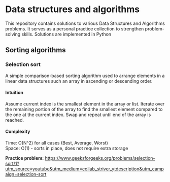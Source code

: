 # Data structures and algorithms

This repository contains solutions to various Data Structures and Algorithms problems. It serves as a personal practice collection to strengthen problem-solving skills. Solutions are implemented in Python

## Sorting algorithms

### Selection sort
A simple comparison-based sorting algorithm used to arrange elements in a linear data structures such an array in ascending or descending order.

#### Intuition
Assume current index is the smallest element in the array or list. Iterate over the remaining portion of the array to find the smallest element compared to the one at the current index. Swap and repeat until end of the array is reached.

#### Complexity
Time: O(N^2) for all cases (Best, Average, Worst)<br> 
Space: O(1) - sorts in place, does not require extra storage <br> 

**Practice problem:** https://www.geeksforgeeks.org/problems/selection-sort/1?utm_source=youtube&utm_medium=collab_striver_ytdescription&utm_campaign=selection-sort
